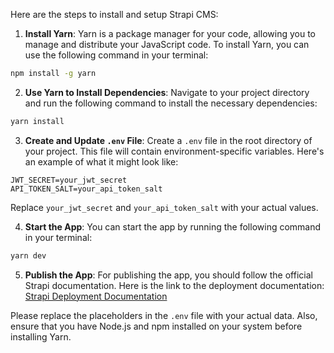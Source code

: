 Here are the steps to install and setup Strapi CMS:

1. **Install Yarn**: Yarn is a package manager for your code, allowing you to manage and distribute your JavaScript code. To install Yarn, you can use the following command in your terminal:

```bash
npm install -g yarn
```

2. **Use Yarn to Install Dependencies**: Navigate to your project directory and run the following command to install the necessary dependencies:

```bash
yarn install
```

3. **Create and Update `.env` File**: Create a `.env` file in the root directory of your project. This file will contain environment-specific variables. Here's an example of what it might look like:

```dotenv
JWT_SECRET=your_jwt_secret
API_TOKEN_SALT=your_api_token_salt
```

Replace `your_jwt_secret` and `your_api_token_salt` with your actual values.

4. **Start the App**: You can start the app by running the following command in your terminal:

```bash
yarn dev
```

5. **Publish the App**: For publishing the app, you should follow the official Strapi documentation. Here is the link to the deployment documentation: [Strapi Deployment Documentation](https://strapi.io/documentation/developer-docs/latest/setup-deployment-guides/deployment.html)

Please replace the placeholders in the `.env` file with your actual data. Also, ensure that you have Node.js and npm installed on your system before installing Yarn.
